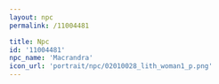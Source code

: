 ```yaml
---
layout: npc
permalink: /11004481

title: Npc
id: '11004481'
npc_name: 'Macrandra'
icon_url: 'portrait/npc/02010028_lith_woman1_p.png'
---
```

